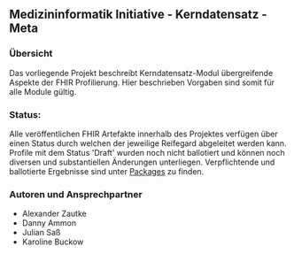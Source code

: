 ## Medizininformatik Initiative - Kerndatensatz - Meta

### Übersicht

Das vorliegende Projekt beschreibt Kerndatensatz-Modul übergreifende Aspekte der FHIR Profilierung. Hier beschrieben Vorgaben sind somit für alle Module gültig.

### Status: 
Alle veröffentlichen FHIR Artefakte innerhalb des Projektes verfügen über einen Status durch welchen der jeweilige Reifegard abgeleitet werden kann.
Profile mit dem Status 'Draft' wurden noch nicht ballotiert und können noch diversen und substantiellen Änderungen unterliegen. Verpflichtende und ballotierte Ergebnisse sind unter [Packages](https://simplifier.net/MedizininformatikInitiative-Kerndatensatz/~packages) zu finden.

### Autoren und Ansprechpartner

* Alexander Zautke
* Danny Ammon
* Julian Saß
* Karoline Buckow
